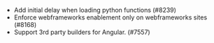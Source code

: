 - Add initial delay when loading python functions (#8239)
- Enforce webframeworks enablement only on webframeworks sites (#8168)
- Support 3rd party builders for Angular. (#7557)
